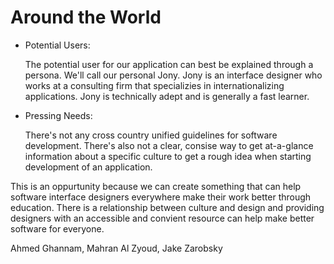 Around the World
================

- Potential Users:
    
    The potential user for our application can best
    be explained through a persona. We'll call our
    personal Jony. Jony is an interface designer
    who works at a consulting firm that specializies
    in internationalizing applications. Jony is
    technically adept and is generally a fast learner.

- Pressing Needs:
    
    There's not any cross country unified guidelines
    for software development. There's also not a clear,
    consise way to get at-a-glance information about
    a specific culture to get a rough idea when starting
    development of an application.

This is an oppurtunity because we can create something
that can help software interface designers everywhere
make their work better through education. There is a 
relationship between culture and design and providing
designers with an accessible and convient resource can
help make better software for everyone.

Ahmed Ghannam, Mahran Al Zyoud, Jake Zarobsky

